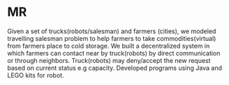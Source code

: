 # MR
Given a set of trucks(robots/salesman) and farmers (cities), we modeled travelling salesman problem to help farmers to take commodities(virtual) from farmers place to cold storage. 
We built a decentralized system in which farmers can contact near by truck(robots) by direct communication or through neighbors. 
Truck(robots) may deny/accept the new request based on current status  e.g capacity. 
Developed programs using Java and LEGO kits for robot.
